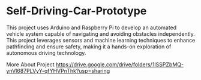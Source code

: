 # Self-Driving-Car-Prototype
This project uses Arduino and Raspberry Pi to develop an automated vehicle system capable of navigating and avoiding obstacles independently. This project leverages sensors and machine learning techniques to enhance pathfinding and ensure safety, making it a hands-on exploration of autonomous driving technology.

More About Project https://drive.google.com/drive/folders/1ISSPZbMQ-ynVl687PLVyY-qfYHVPnThk?usp=sharing
